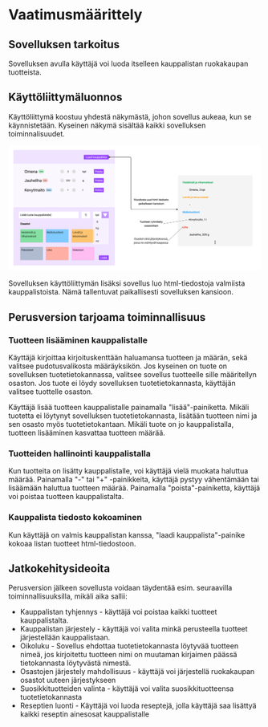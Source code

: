 # Vaatimusmäärittely

## Sovelluksen tarkoitus

Sovelluksen avulla käyttäjä voi luoda itselleen kauppalistan ruokakaupan tuotteista. 


## Käyttöliittymäluonnos

Käyttöliittymä koostuu yhdestä näkymästä, johon sovellus aukeaa, kun se käynnistetään. Kyseinen näkymä sisältää kaikki sovelluksen toiminnalisuudet. 


![](./kuvat/kayttoliittyma-hahmotelma.png)

Sovelluksen käyttöliittymän lisäksi sovellus luo html-tiedostoja valmiista kauppalistoista. Nämä tallentuvat paikallisesti sovelluksen kansioon.


## Perusversion tarjoama toiminnallisuus

### Tuotteen lisääminen kauppalistalle

Käyttäjä kirjoittaa kirjoituskenttään haluamansa tuotteen ja määrän, sekä valitsee pudotusvalikosta määräyksikön. Jos kyseinen on tuote on sovelluksen tuotetietokannassa, valitsee sovellus tuotteelle sille määritellyn osaston. Jos tuote ei löydy sovelluksen tuotetietokannasta, käyttäjän valitsee tuottelle osaston.

Käyttäjä lisää tuotteen kauppalistalle painamalla "lisää"-painiketta. Mikäli tuotetta ei löytynyt sovelluksen tuotetietokannasta, lisätään tuotteen nimi ja sen osasto myös tuotetietokantaan. Mikäli tuote on jo kauppalistalla, tuotteen lisääminen kasvattaa tuotteen määrää. 

### Tuotteiden hallinointi kauppalistalla

Kun tuotteita on lisätty kauppalistalle, voi käyttäjä vielä muokata haluttua määrää. Painamalla "-" tai "+" -painikkeita, käyttäjä pystyy vähentämään tai lisäämään haluttua tuotteen määrää. Painamalla "poista"-painiketta, käyttäjä voi poistaa tuotteen kauppalistalta. 

### Kauppalista tiedosto kokoaminen

Kun käyttäjä on valmis kauppalistan kanssa, "laadi kauppalista"-painike kokoaa listan tuotteet html-tiedostoon. 

## Jatkokehitysideoita

Perusversion jälkeen sovellusta voidaan täydentää esim. seuraavilla toiminnallisuuksilla, mikäli aika sallii:

- Kauppalistan tyhjennys - käyttäjä voi poistaa kaikki tuotteet kauppalistalta.
- Kauppalistan järjestely - käyttäjä voi valita minkä perusteella tuotteet järjestellään kauppalistaan.
- Oikoluku - Sovellus ehdottaa tuotetietokannasta löytyvää tuotteen nimeä, jos kirjoitettu tuotteen nimi on muutaman kirjaimen päässä tietokannasta löytyvästä nimestä.
- Osastojen järjestely mahdollisuus - käyttäjä voi järjestellä ruokakaupan osastot uuteen järjestykseen
- Suosikkituotteiden valinta - käyttäjä voi valita suosikkituotteensa tuotetietokannasta
- Reseptien luonti - Käyttäjä voi luoda reseptejä, jolla käyttäjä saa lisättyä kaikki reseptin ainesosat kauppalistalle

